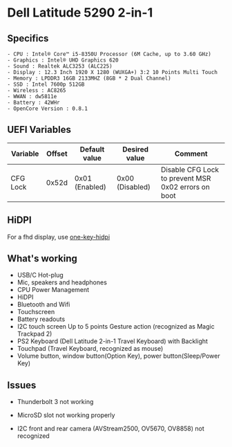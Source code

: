 #  Dell Latitude 5290 2-in-1

## Specifics

```
- CPU : Intel® Core™ i5-8350U Processor (6M Cache, up to 3.60 GHz)
- Graphics : Intel® UHD Graphics 620
- Sound : Realtek ALC3253 (ALC225)
- Display : 12.3 Inch 1920 X 1280 (WUXGA+) 3:2 10 Points Multi Touch
- Memory : LPDDR3 16GB 2133MHZ (8GB * 2 Dual Channel)
- SSD : Intel 7600p 512GB 
- Wireless : AC8265
- WWAN : dw5811e
- Battery : 42WHr
- OpenCore Version : 0.8.1
```

## UEFI Variables

| Variable              | Offset | Default value  | Desired value   | Comment                                                    |
|-----------------------|--------|----------------|-----------------|------------------------------------------------------------|
| CFG Lock              | 0x52d  | 0x01 (Enabled) | 0x00 (Disabled) | Disable CFG Lock to prevent MSR 0x02 errors on boot        |

## HiDPI
For a fhd display, use [one-key-hidpi](https://github.com/xzhih/one-key-hidpi)

## What's working

* USB/C Hot-plug
* Mic, speakers and headphones
* CPU Power Management
* HiDPI
* Bluetooth and Wifi
* Touchscreen
* Battery readouts
* I2C touch screen Up to 5 points Gesture action (recognized as Magic Trackpad 2)
* PS2 Keyboard (Dell Latitude 2-in-1 Travel Keyboard) with Backlight
* Touchpad (Travel Keyboard, recognized as mouse)
* Volume button, window button(Option Key), power button(Sleep/Power Key)

## Issues

- Thunderbolt 3 not working

- MicroSD slot not working properly  

- I2C front and rear camera (AVStream2500, OV5670, OV8858) not recognized
